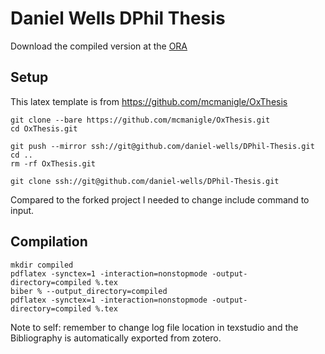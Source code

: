 # Daniel Wells DPhil Thesis

Download the compiled version at the [ORA](https://ora.ox.ac.uk/objects/uuid:8c1f75a8-ecc3-4ffe-b01f-d2e92c75e66c)

## Setup
This latex template is from https://github.com/mcmanigle/OxThesis
```{bash}
git clone --bare https://github.com/mcmanigle/OxThesis.git
cd OxThesis.git

git push --mirror ssh://git@github.com/daniel-wells/DPhil-Thesis.git
cd ..
rm -rf OxThesis.git

git clone ssh://git@github.com/daniel-wells/DPhil-Thesis.git
```

Compared to the forked project I needed to change include command to input.

## Compilation
```{bash}
mkdir compiled
pdflatex -synctex=1 -interaction=nonstopmode -output-directory=compiled %.tex
biber % --output_directory=compiled
pdflatex -synctex=1 -interaction=nonstopmode -output-directory=compiled %.tex
```
Note to self: remember to change log file location in texstudio and the Bibliography is automatically exported from zotero.

